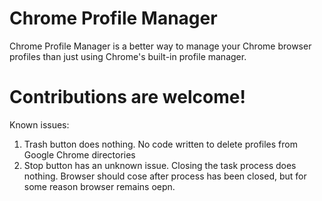 # Chrome Profile Manager
Chrome Profile Manager is a better way to manage your Chrome browser profiles than just using Chrome's built-in profile manager.

# Contributions are welcome!
Known issues:
1. Trash button does nothing. No code written to delete profiles from Google Chrome directories
2. Stop button has an unknown issue. Closing the task process does nothing. Browser should cose after process has been closed, but for some reason browser remains oepn.
